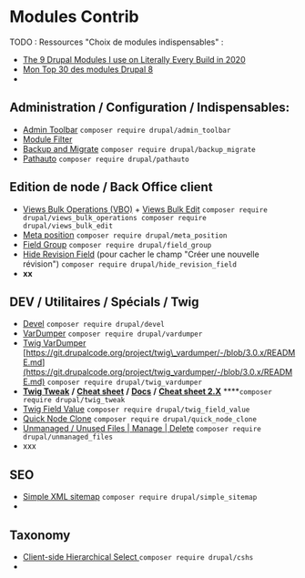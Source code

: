 # Modules Contrib

TODO : Ressources "Choix de modules indispensables" :

* [The 9 Drupal Modules I use on Literally Every Build in 2020](https://mikemadison.net/blog/2020/7/12/the-9-drupal-modules-i-use-on-literally-every-build-in-2020)
* [Mon Top 30 des modules Drupal 8](https://makina-corpus.com/blog/metier/2019/top-drupal-modules)
* 
## **Administration / Configuration / Indispensables:**

* [Admin Toolbar](https://www.drupal.org/project/admin_toolbar) `composer require drupal/admin_toolbar`
* [Module Filter](https://www.drupal.org/project/module_filter)
* [Backup and Migrate](https://www.drupal.org/project/backup_migrate) `composer require drupal/backup_migrate`
* [Pathauto](https://www.drupal.org/project/pathauto) `composer require drupal/pathauto`

## Edition de node / Back Office client

* [Views Bulk Operations \(VBO\)](https://www.drupal.org/project/views_bulk_operations) + [Views Bulk Edit](https://www.drupal.org/project/views_bulk_edit) `composer require drupal/views_bulk_operations composer require drupal/views_bulk_edit`
* [Meta position](https://www.drupal.org/project/meta_position) `composer require drupal/meta_position`
* [Field Group](https://www.drupal.org/project/field_group) `composer require drupal/field_group`
* [Hide Revision Field](https://www.drupal.org/project/hide_revision_field) \(pour cacher le champ "Créer une nouvelle révision"\) `composer require drupal/hide_revision_field`
* **xx** 

## DEV / Utilitaires / Spécials / Twig

* [Devel](https://www.drupal.org/project/devel) `composer require drupal/devel`
* [VarDumper](https://www.drupal.org/project/vardumper) `composer require drupal/vardumper`
* [Twig VarDumper](https://www.drupal.org/project/twig_vardumper) [https://git.drupalcode.org/project/twig\_vardumper/-/blob/3.0.x/README.md](https://git.drupalcode.org/project/twig_vardumper/-/blob/3.0.x/README.md) `composer require drupal/twig_vardumper`
* [**Twig Tweak**](https://www.drupal.org/project/twig_tweak) **/** [**Cheat sheet**](https://git.drupalcode.org/project/twig_tweak/-/blob/3.x/docs/cheat-sheet.md) **/** [**Docs**](https://www.drupal.org/docs/contributed-modules/twig-tweak/twig-tweak-and-views) **/** [**Cheat sheet 2.X**](https://www.drupal.org/docs/contributed-modules/twig-tweak-2x/cheat-sheet) ****`composer require drupal/twig_tweak`
* [Twig Field Value](https://www.drupal.org/project/twig_field_value) `composer require drupal/twig_field_value`
* [Quick Node Clone](https://www.drupal.org/project/quick_node_clone) `composer require drupal/quick_node_clone`
* [Unmanaged / Unused Files \| Manage \| Delete](https://www.drupal.org/project/unmanaged_files) `composer require drupal/unmanaged_files`
* xxx

## SEO

* [Simple XML sitemap](https://www.drupal.org/project/simple_sitemap) `composer require drupal/simple_sitemap`
* 
## Taxonomy

* [Client-side Hierarchical Select ](https://www.drupal.org/project/cshs)`composer require drupal/cshs`
* 
